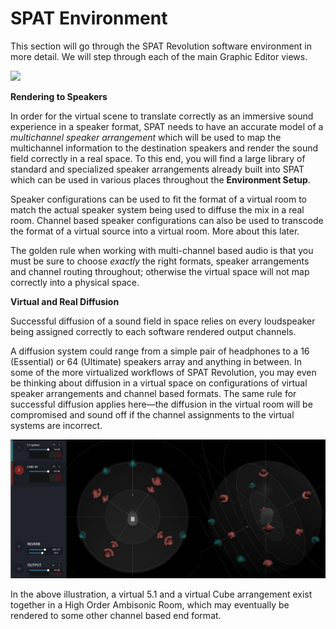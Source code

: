 # SPAT Environment

This section will go through the SPAT Revolution software environment in more detail. We will step through each of the main Graphic Editor views.

![](https://media.githubusercontent.com/media/FLUX-SE/doc_images/main/SpatR/Education/Environment.png)

**Rendering to Speakers**

In order for the virtual scene to translate correctly as an immersive sound experience in a speaker format, SPAT needs to have an accurate model of a _multichannel speaker arrangement_ which will be used to map the multichannel information to the destination speakers and render the sound field correctly in a real space.
To this end, you will find a large library of standard and specialized speaker arrangements already built into SPAT which can be used in various places throughout the **Environment Setup**.

Speaker configurations can be used to fit the format of a virtual room to match the actual speaker system being used to diffuse the mix in a real room.
Channel based speaker configurations can also be used to transcode the format of a virtual source into a virtual room.
More about this later.

The golden rule when working with multi-channel based audio is that you must be sure to choose _exactly_ the right formats, speaker arrangements and channel routing throughout; otherwise the virtual space will not map correctly into a physical space.

**Virtual and Real Diffusion**

Successful diffusion of a sound field in space relies on every loudspeaker being assigned correctly to each software rendered output channels.

A diffusion system could range from a simple pair of headphones to a 16 (Essential) or 64 (Ultimate) speakers array and anything in between.
In some of the more virtualized workflows of SPAT Revolution, you may even be thinking about diffusion in a virtual space on configurations of virtual speaker arrangements and channel based formats.
The same rule for successful diffusion applies here—the diffusion in the virtual room will be compromised and sound off if the channel assignments to the virtual systems are incorrect.

![](include/SpatRevolution_UserGuide_-029.jpg)

In the above illustration, a virtual 5.1 and a virtual Cube arrangement exist together in a High Order Ambisonic Room, which may eventually be rendered to some other channel based end format.
